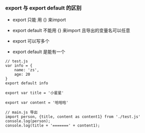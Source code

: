 <!--
 * @Author: web_XL
 * @Date: 2020-09-03 14:26:57
 * @LastEditors: web_XL
 * @LastEditTime: 2020-09-03 14:30:24
 * @Description: 
-->
### export  与 export default 的区别

- export 只能 用 {} 来import
- export default 不能用 {} 来import 且导出的变量名可以任意

- export 可以写多个
- export default 是能有一个

```
// test.js
var info = {
    name: 'zs',
    age: 20
}
export default info
 
export var title = '小星星'
 
export var content = '哈哈哈'

// main.js 导出
import person, {title, content as content1} from './test.js'
console.log(person);
console.log(title + '=======' + content1);
```